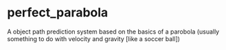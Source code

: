 # perfect_parabola
A object path prediction system based on the basics of a parobola (usually something to do with velocity and gravity [like a soccer ball])
